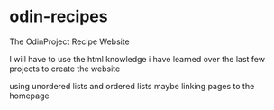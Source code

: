 # odin-recipes

The OdinProject Recipe Website

I will have to use the html knowledge i have learned over the last few projects to create the website

using unordered lists and ordered lists
maybe linking pages to the homepage
